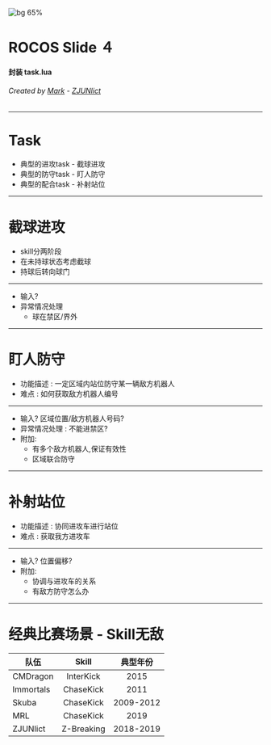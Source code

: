 <!-- $theme: gaia -->
<!-- page_number: true -->
<!-- footer: © Copyright 2020,Mark ZJUNlict (hzypp@sina.cn) -->
![bg 65%](img1/robot_alpha.png)

# ROCOS Slide ４

#### 封装 task.lua

###### Created by [Mark](https://github.com/ZJUMark) - [ZJUNlict](https://github.com/ZJUSSL/TeamDescription)
---
# Task
* 典型的进攻task - 截球进攻
* 典型的防守task - 盯人防守
* 典型的配合task - 补射站位

---
# 截球进攻
* skill分两阶段
* 在未持球状态考虑截球
* 持球后转向球门
<hr>

* 输入?
* 异常情况处理
	* 球在禁区/界外

---
# 盯人防守
* 功能描述 : 一定区域内站位防守某一辆敌方机器人
* 难点 : 如何获取敌方机器人编号
<hr>

* 输入? 区域位置/敌方机器人号码?
* 异常情况处理 : 不能进禁区?
* 附加:
	* 有多个敌方机器人,保证有效性
	* 区域联合防守
---
# 补射站位
* 功能描述 : 协同进攻车进行站位
* 难点 : 获取我方进攻车
<hr>

* 输入? 位置偏移?
* 附加:
	* 协调与进攻车的关系
	* 有敌方防守怎么办

---
# 经典比赛场景 - Skill无敌
| 队伍 | Skill | 典型年份 |
|---|:-:|:-:|
| CMDragon | InterKick | 2015 |
| Immortals | ChaseKick | 2011 |
| Skuba | ChaseKick | 2009-2012 |
| MRL | ChaseKick | 2019 |
| ZJUNlict | Z-Breaking | 2018-2019 |
